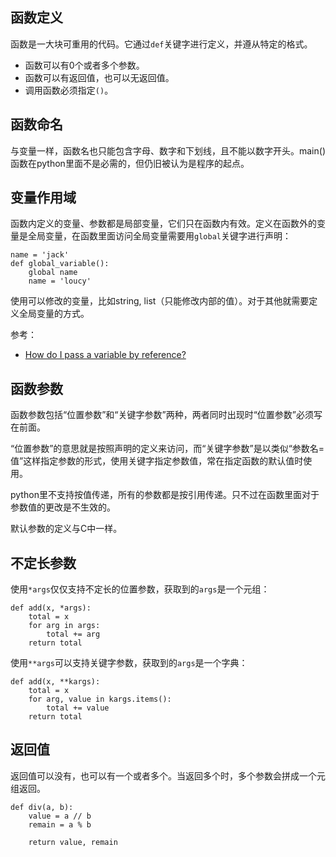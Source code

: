 ## 函数定义

函数是一大块可重用的代码。它通过`def`关键字进行定义，并遵从特定的格式。

- 函数可以有0个或者多个参数。
- 函数可以有返回值，也可以无返回值。
- 调用函数必须指定`()`。


## 函数命名

与变量一样，函数名也只能包含字母、数字和下划线，且不能以数字开头。main()函数在python里面不是必需的，但仍旧被认为是程序的起点。


## 变量作用域

函数内定义的变量、参数都是局部变量，它们只在函数内有效。定义在函数外的变量是全局变量，在函数里面访问全局变量需要用`global`关键字进行声明：

```
name = 'jack'
def global_variable():
    global name
    name = 'loucy'
```

使用可以修改的变量，比如string, list（只能修改内部的值）。对于其他就需要定义全局变量的方式。

参考：

- [How do I pass a variable by reference?](https://stackoverflow.com/questions/986006/how-do-i-pass-a-variable-by-reference)


## 函数参数

函数参数包括“位置参数”和“关键字参数”两种，两者同时出现时“位置参数”必须写在前面。

“位置参数”的意思就是按照声明的定义来访问，而“关键字参数”是以类似“参数名=值”这样指定参数的形式，使用关键字指定参数值，常在指定函数的默认值时使用。

python里不支持按值传递，所有的参数都是按引用传递。只不过在函数里面对于参数值的更改是不生效的。

默认参数的定义与C中一样。

## 不定长参数

使用`*args`仅仅支持不定长的位置参数，获取到的`args`是一个元组：

```
def add(x, *args):
    total = x
    for arg in args:
        total += arg
    return total
```

使用`**args`可以支持关键字参数，获取到的`args`是一个字典：

```
def add(x, **kargs):
    total = x
    for arg, value in kargs.items():
        total += value
    return total
```

## 返回值

返回值可以没有，也可以有一个或者多个。当返回多个时，多个参数会拼成一个元组返回。

```
def div(a, b):
    value = a // b
    remain = a % b

    return value, remain
```


